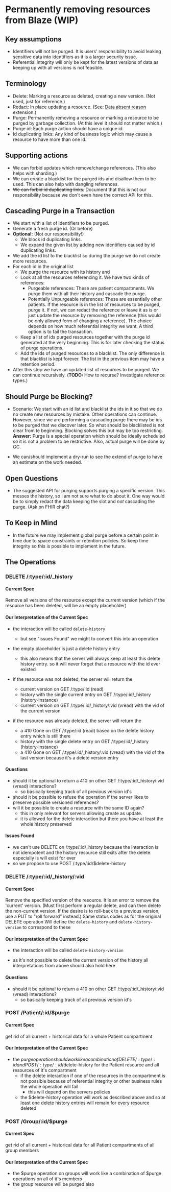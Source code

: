 # Permanently removing resources from Blaze (WIP)

## Key assumptions

- Identifiers will not be purged. It is users' responsibility to avoid leaking sensitive data into identifiers as it is a larger security issue.
- Referential integrity will only be kept for the latest versions of data as keeping up with all versions is not feasible.

## Terminology

- Delete: Marking a resource as deleted, creating a new version. (Not used, just for reference.)
- Redact: In place updating a resource. (See: [Data absent reason](https://fhir-ru.github.io/extension-data-absent-reason.html) extension.)
- Purge: Permanently removing a resource or marking a resource to be purged by garbage collection. (At this level it should not matter which.)
- Purge id: Each purge action should have a unique id.
- Id duplicating links: Any kind of business logic which may cause a resource to have more than one id.

## Supporting actions

- We can forbid updates which remove/change references. (This also helps with sharding.)
- We can create a blacklist for the purged ids and disallow them to be used. This can also help with dangling references.
- ~~We can forbid id duplicating links.~~ Document that this is not our responsibility because we don't even have the correct API for this.

## Cascading Purge in a Transaction

- We start with a list of identifiers to be purged.
- Generate a fresh purge id. (Or before)
- **Optional:** (Not our responsibility!)
  - We block id duplicating links.
  - We expand the given list by adding new identifiers caused by id duplicating links.
- We add the id list to the blacklist so during the purge we do not create more resources.
- For each id in the original list
  - We purge the resource with its history and
  - Look at all the resources referencing it. We have two kinds of references:
    - Purgeable references: These are patient compartments. We purge them with all their history and cascade the purge.
    - Potentially Unpurgeable references: These are essentially other patients. If the resource is in the list of resources to be purged, purge it. If not, we can redact the reference or leave it as is or just update the resource by removing the reference (this would be only allowed form of changing a reference). The choice depends on how much referential integrity we want. A third option is to fail the transaction.
  - Keep a list of ids purged resources together with the purge id generated at the very beginning. This is for later checking the status of purge operations.
  - Add the ids of purged resources to a blacklist. The only difference is that blacklist is kept forever. The list in the previous item may have a retention period.
- After this step we have an updated list of resources to be purged. We can continue recursively. (**TODO:** How to recurse? Investigate reference types.)

## Should Purge be Blocking?

- Scenario: We start with an id list and blacklist the ids in it so that we do no create new resources by mistake. Other operations can continue. However, since we are performing a cascading purge there may be ids to be purged that we discover later. So what should be blacklisted is not clear from te beginning. Blocking solves this but may be too restricting. **Answer:** Purge is a special operation which should be ideally scheduled so it is not a problem to be restrictive. Also, actual purge will be done by GC.

- We can/should implement a dry-run to see the extend of purge to have an estimate on the work needed.

## Open Questions

- The suggested API for purging supports purging a specific version. This messes the history, so I am not sure what to do about it. One way would be to simply redact the data keeping the slot and _not_ cascading the purge. (Ask on FHIR chat?)

## To Keep in Mind

- In the future we may implement global purge before a certain point in time due to space constraints or retention policies. So keep time integrity so this is possible to implement in the future.


## The Operations

### DELETE /:type/:id/_history

#### Current Spec

Remove all versions of the resource except the current version (which if the resource has been deleted, will be an empty placeholder)

#### Our Interpretation of the Current Spec

* the interaction will be called `delete-history`
  * but see "issues Found" we might to convert this into an operation

* the empty placeholder is just a delete history entry
  * this also means that the server will always keep at least this delete history entry. so it will never forget that a resource with the id ever existed

* if the resource was not deleted, the server will return the 
  * current version on GET /:type/:id (read)
  * history with the single current entry on GET /:type/:id/_history (history-instance)
  * current version on GET /:type/:id/_history/:vid (vread) with the vid of the current version

* if the resource was already deleted, the server will return the  
  * a 410 Gone on GET /:type/:id (read) based on the delete history entry which is still there
  * history with the single delete entry on GET /:type/:id/_history (history-instance)
  * a 410 Gone on GET /:type/:id/_history/:vid (vread) with the vid of the last version because it's a delete version entry

#### Questions

* should it be optional to return a 410 on other GET /:type/:id/_history/:vid (vread) interactions?
  * so basically keeping track of all previous version id's
* should it be possible to refuse the operation if the server likes to preserve possible versioned references?
* will it be possible to create a resource with the same ID again?
  * this in only relevant for servers allowing create as update.
  * it is allowed for the delete interaction but there you have at least the whole history preserved

#### Issues Found

* we can't use DELETE on /:type/:id/_history because the interaction is not idempotent and the history resource still exits after the delete. especially is will exist for ever
* so we propose to use POST /:type/:id/$delete-history

### DELETE /:type/:id/_history/:vid

#### Current Spec

Remove the specified version of the resource. It is an error to remove the 'current' version. (Must first perform a regular delete, and can then delete the non-current version. If the desire is to roll-back to a previous version, use a PUT to "roll forward" instead.)
Same status codes as for the original DELETE operation
Will define the `delete-history` and `delete-history-version` to correspond to these

#### Our Interpretation of the Current Spec

* the interaction will be called `delete-history-version`

* as it's not possible to delete the current version of the history all interpretations from above should also hold here

#### Questions

* should it be optional to return a 410 on other GET /:type/:id/_history/:vid (vread) interactions?
  * so basically keeping track of all previous version id's

### POST /Patient/:id/$purge

#### Current Spec

get rid of all current + historical data for a whole Patient compartment

#### Our Interpretation of the Current Spec

* the $purge operation should work like a combination of DELETE /:type/:id and POST /:type/:id/$delete-history for the Patient resource and all resources of it's compartment
  * if the delete interaction if one of the resources in the compartment is not possible because of referential integrity or other business rules the whole operation will fail
    * this will depend on the servers policies
  * the $delete-history operation will work as described above and so at least one delete history entries will remain for every resource deleted

### POST /Group/:id/$purge

#### Current Spec

get rid of all current + historical data for all Patient compartments of all group members

#### Our Interpretation of the Current Spec

* the $purge operation on groups will work like a combination of $purge operations on all of it's members
* the group resource will be purged also
